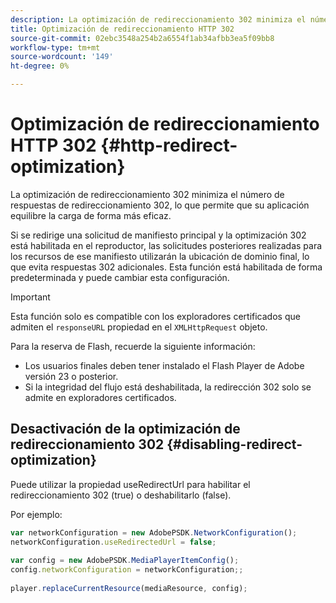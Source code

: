 ```yaml
---
description: La optimización de redireccionamiento 302 minimiza el número de respuestas de redireccionamiento 302, lo que permite que su aplicación equilibre la carga de forma más eficaz.
title: Optimización de redireccionamiento HTTP 302
source-git-commit: 02ebc3548a254b2a6554f1ab34afbb3ea5f09bb8
workflow-type: tm+mt
source-wordcount: '149'
ht-degree: 0%

---
```


# Optimización de redireccionamiento HTTP 302 {#http-redirect-optimization}

La optimización de redireccionamiento 302 minimiza el número de respuestas de redireccionamiento 302, lo que permite que su aplicación equilibre la carga de forma más eficaz.

Si se redirige una solicitud de manifiesto principal y la optimización 302 está habilitada en el reproductor, las solicitudes posteriores realizadas para los recursos de ese manifiesto utilizarán la ubicación de dominio final, lo que evita respuestas 302 adicionales. Esta función está habilitada de forma predeterminada y puede cambiar esta configuración.

>[!IMPORTANT]
>
>Esta función solo es compatible con los exploradores certificados que admiten el `responseURL` propiedad en el `XMLHttpRequest` objeto.

Para la reserva de Flash, recuerde la siguiente información:

* Los usuarios finales deben tener instalado el Flash Player de Adobe versión 23 o posterior.
* Si la integridad del flujo está deshabilitada, la redirección 302 solo se admite en exploradores certificados.

## Desactivación de la optimización de redireccionamiento 302 {#disabling-redirect-optimization}

Puede utilizar la propiedad useRedirectUrl para habilitar el redireccionamiento 302 (true) o deshabilitarlo (false).

Por ejemplo:

```js
var networkConfiguration = new AdobePSDK.NetworkConfiguration(); 
networkConfiguration.useRedirectedUrl = false; 
 
var config = new AdobePSDK.MediaPlayerItemConfig(); 
config.networkConfiguration = networkConfiguration;; 
 
player.replaceCurrentResource(mediaResource, config);
```

